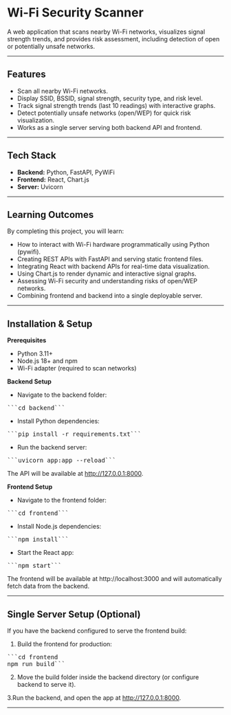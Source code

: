 # Wi-Fi Security Scanner

A web application that scans nearby Wi-Fi networks, visualizes signal strength trends, and provides risk assessment, including detection of open or potentially unsafe networks.

---

## Features

- Scan all nearby Wi-Fi networks.
- Display SSID, BSSID, signal strength, security type, and risk level.
- Track signal strength trends (last 10 readings) with interactive graphs.
- Detect potentially unsafe networks (open/WEP) for quick risk visualization.
- Works as a single server serving both backend API and frontend.

---

## Tech Stack

- **Backend:** Python, FastAPI, PyWiFi
- **Frontend:** React, Chart.js
- **Server:** Uvicorn

---
## Learning Outcomes

By completing this project, you will learn:

- How to interact with Wi-Fi hardware programmatically using Python (pywifi).
- Creating REST APIs with FastAPI and serving static frontend files.
- Integrating React with backend APIs for real-time data visualization.
- Using Chart.js to render dynamic and interactive signal graphs.
- Assessing Wi-Fi security and understanding risks of open/WEP networks.
- Combining frontend and backend into a single deployable server.

---
## Installation & Setup

**Prerequisites**

- Python 3.11+
- Node.js 18+ and npm
- Wi-Fi adapter (required to scan networks)

**Backend Setup**

- Navigate to the backend folder:

<pre>```cd backend```</pre>

- Install Python dependencies:

<pre>```pip install -r requirements.txt```</pre>

- Run the backend server:

<pre>```uvicorn app:app --reload```</pre>


The API will be available at http://127.0.0.1:8000.

**Frontend Setup**

- Navigate to the frontend folder:

<pre>```cd frontend```</pre>

- Install Node.js dependencies:

<pre>```npm install```</pre>

- Start the React app:

<pre>```npm start```</pre>


The frontend will be available at http://localhost:3000 and will automatically fetch data from the backend.

---
## Single Server Setup (Optional)

If you have the backend configured to serve the frontend build:

1. Build the frontend for production:

<pre>```cd frontend
npm run build```</pre>


2. Move the build folder inside the backend directory (or configure backend to serve it).

3.Run the backend, and open the app at http://127.0.0.1:8000.

---
